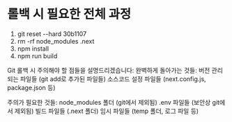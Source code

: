 # 롤백 시 필요한 전체 과정
1. git reset --hard 30b1107
2. rm -rf node_modules .next
3. npm install
4. npm run build

Git 롤백 시 주의해야 할 점들을 설명드리겠습니다:
완벽하게 돌아가는 것들:
버전 관리되는 파일들 (git add로 추가된 파일들)
소스코드
설정 파일들 (next.config.js, package.json 등)

주의가 필요한 것들:
node_modules 폴더 (git에서 제외됨)
.env 파일들 (보안상 git에서 제외됨)
빌드 파일들 (.next 폴더)
임시 파일들 (temp 폴더, 로그 파일 등)
